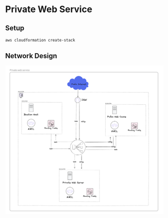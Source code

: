 # Private Web Service

## Setup

```sh
aws cloudformation create-stack
```

## Network Design

![network design](assets/server.png)
